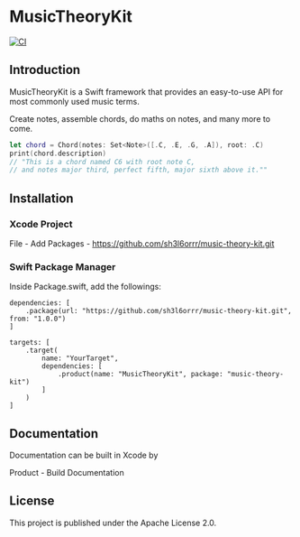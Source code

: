 # MusicTheoryKit

[![CI](https://github.com/sh3l6orrr/music-theory-kit/actions/workflows/CI.yml/badge.svg)](https://github.com/sh3l6orrr/music-theory-kit/actions/workflows/CI.yml)

## Introduction

MusicTheoryKit is a Swift framework that provides an easy-to-use API for most commonly used music terms.

Create notes, assemble chords, do maths on notes, and many more to come.
```swift
let chord = Chord(notes: Set<Note>([.C, .E, .G, .A]), root: .C)
print(chord.description) 
// "This is a chord named C6 with root note C, 
// and notes major third, perfect fifth, major sixth above it.""
```

## Installation

### Xcode Project

File - Add Packages - https://github.com/sh3l6orrr/music-theory-kit.git

### Swift Package Manager 

Inside Package.swift, add the followings:

```
dependencies: [
    .package(url: "https://github.com/sh3l6orrr/music-theory-kit.git", from: "1.0.0")
]
```
```
targets: [
    .target(
        name: "YourTarget",
        dependencies: [
            .product(name: "MusicTheoryKit", package: "music-theory-kit")
        ]
    )
]
```

## Documentation

Documentation can be built in Xcode by 

Product - Build Documentation 

## License

This project is published under the Apache License 2.0.




